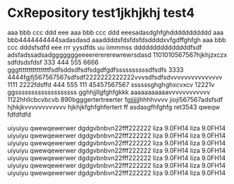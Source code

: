 # CxRepository test1jkhjkhj test4
aaa bbb ccc ddd eee
aaa bbb ccc ddd eeesadasdghfghddddddddddd
aaa bbb4444444444sadasdasd
aaaddddsfdsfdsfdsddddxvfgdffghfgh
aaa bbb ccc dddsfsdfd eee rrr yysdfds uu iimmmss dddddddddddddddfsdf
adsfadssadsadgggggggeeeererererewrewrsdasd
1101010567567hjkhjzxczx
sdfdsdsfdsf
333 444 555 6666 gggtttttttttttttttfsdfsddsdfsdfsdgdfgdfssssssssssdfsdfs
3333 4444fgjfj567567567sdfsdf2222222222222vvvsdfsdfsdvvvvvvvvvvvvvvv
1111 2222fdsffd
444 555
111 45457567567
ssssssghghghxcvxcv
12221v
ggsssssssssssssssssss
gghhjjllgfghfgkkk
aaaaaaaaaaavvvvvvvvvvvv
1122hhllcbcvbcvb
890bgggertertreerter
fgjjjjjjhhhhvvvv 
jioji567567adsfsdf
hjhkjkvvvvvvvvvvvv
hjkhjkfghfghfertert
ff
asdasgfhfghfg
ret3543
qweqw   fdfdfdfd

uiyuiyu
qwewqewerwer dgdgvbnbvn22fff222222
liza 9.0FH14 liza 9.0FH14
uiyuiyu qwewqewerwer dgdgvbnbvn22fff222222 liza 9.0FH14 liza 9.0FH14
uiyuiyu qwewqewerwer dgdgvbnbvn22fff222222 liza 9.0FH14 liza 9.0FH14
uiyuiyu qwewqewerwer dgdgvbnbvn22fff222222 liza 9.0FH14 liza 9.0FH14
uiyuiyu qwewqewerwer dgdgvbnbvn22fff222222 liza 9.0FH14 liza 9.0FH14
uiyuiyu qwewqewerwer dgdgvbnbvn22fff222222 liza 9.0FH14 liza 9.0FH14
uiyuiyu qwewqewerwer dgdgvbnbvn22fff222222 liza 9.0FH14 liza 9.0FH14
